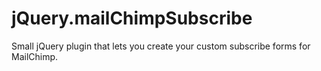 # jQuery.mailChimpSubscribe
Small jQuery plugin that lets you create your custom subscribe forms for MailChimp.
